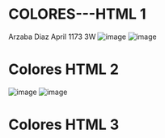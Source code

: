 # COLORES---HTML 1
Arzaba Diaz April 1173 3W
![image](https://github.com/user-attachments/assets/7902a68a-94b5-4f6a-9eed-c8163c1d6676)
![image](https://github.com/user-attachments/assets/213e1849-935f-4a95-a437-bcfcb3b19754)
# Colores HTML 2
![image](https://github.com/user-attachments/assets/b343005f-ba56-4d35-a5ea-6ec15f0e63ce)
![image](https://github.com/user-attachments/assets/9703e9bb-0418-4d5e-a7bb-c765fceaa598)
# Colores HTML 3


